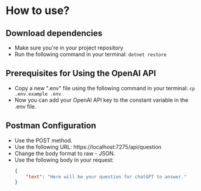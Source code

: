 # How to use?

## Download dependencies
  - Make sure you're in your project repository
  - Run the following command in your terminal:
      `dotnet restore`


## Prerequisites for Using the OpenAI API
  - Copy a new ".env" file using the following command in your terminal:
      `cp .env.example .env`
  - Now you can add your OpenAI API key to the constant variable in the .env file.

## Postman Configuration
  - Use the POST method.
  - Use the following URL: 
        https://localhost:7275/api/question
  - Change the body format to raw - JSON.
  - Use the following body in your request:
      ```json
      {
          "text": "Here will be your question for chatGPT to answer."
      }


        
        
